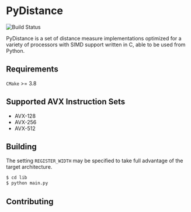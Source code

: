# PyDistance

![Build Status](https://travis-ci.org/hpc-fci-mackenzie/edcalc.svg?branch=master)

PyDistance is a set of distance measure implementations optimized for a variety of processors with SIMD support written in C, able to be used from Python.

## Requirements

`CMake` >= 3.8

## Supported AVX Instruction Sets
- AVX-128
- AVX-256
- AVX-512

## Building

The setting `REGISTER_WIDTH` may be specified to take full advantage of the target architecture.

``` bash
$ cd lib
$ python main.py
```

## Contributing
